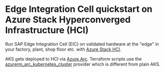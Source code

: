 # Edge Integration Cell quickstart on Azure Stack Hyperconverged Infrastructure (HCI)

Run SAP Edge Integration Cell (EIC) on validated hardware at the "edge" in your factory, plant, shop floor etc. with [Azure Stack HCI](https://learn.microsoft.com/azure-stack/hci/).

AKS gets deployed to HCI via [Azure Arc](https://learn.microsoft.com/azure/aks/hybrid/resource-manager-quickstart). Terraform scripts use the [azurerm_arc_kubernetes_cluster](https://registry.terraform.io/providers/hashicorp/azurerm/latest/docs/resources/arc_kubernetes_cluster) provider which is different from plain AKS.
